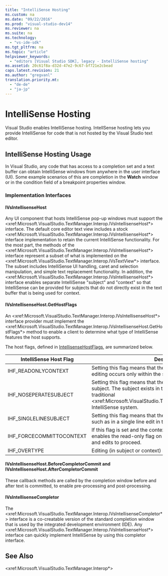 ```yaml
---
title: "IntelliSense Hosting"
ms.custom: na
ms.date: "09/22/2016"
ms.prod: "visual-studio-dev14"
ms.reviewer: na
ms.suite: na
ms.technology: 
  - "vs-ide-sdk"
ms.tgt_pltfrm: na
ms.topic: "article"
helpviewer_keywords: 
  - "editors [Visual Studio SDK], legacy - IntelliSense hosting"
ms.assetid: 20c61f8a-d32d-47e2-9c67-bf721e2cbead
caps.latest.revision: 21
ms.author: "gregvanl"
translation.priority.mt: 
  - "de-de"
  - "ja-jp"
---
```

# IntelliSense Hosting
Visual Studio enables IntelliSense hosting. IntellSense hosting lets you provide IntelliSense for code that is not hosted by the Visual Studio text editor.  
  
## IntelliSense Hosting Usage  
 In Visual Studio, any code that has access to a completion set and a text buffer can obtain IntelliSense windows from anywhere in the user interface (UI). Some example scenarios of this are completion in the **Watch** window or in the condition field of a breakpoint properties window.  
  
### Implementation Interfaces  
  
#### IVsIntellisenseHost  
 Any UI component that hosts IntelliSense pop-up windows must support the \<xref:Microsoft.VisualStudio.TextManager.Interop.IVsIntellisenseHost*> interface. The default core editor text view includes a stock \<xref:Microsoft.VisualStudio.TextManager.Interop.IVsIntellisenseHost*> interface implementation to retain the current IntelliSense functionality. For the most part, the methods of the \<xref:Microsoft.VisualStudio.TextManager.Interop.IVsIntellisenseHost*> interface represent a subset of what is implemented on the \<xref:Microsoft.VisualStudio.TextManager.Interop.IVsTextView*> interface. The subset includes IntelliSense UI handling, caret and selection manipulation, and simple text replacement functionality. In addition, the \<xref:Microsoft.VisualStudio.TextManager.Interop.IVsIntellisenseHost*> interface enables separate IntelliSense "subject" and "context" so that IntelliSense can be provided for subjects that do not directly exist in the text buffer that is being used for context.  
  
#### IVsIntellisenseHost.GetHostFlags  
 An \<xref:Microsoft.VisualStudio.TextManager.Interop.IVsIntellisenseHost*> interface provider must implement the \<xref:Microsoft.VisualStudio.TextManager.Interop.IVsIntellisenseHost.GetHostFlags*> method to enable a client to determine what type of IntelliSense features the host supports.  
  
 The host flags, defined in [IntellisenseHostFlags](../vs140/intellisensehostflags.md), are summarized below.  
  
|IntelliSense Host Flag|Description|  
|----------------------------|-----------------|  
|IHF_READONLYCONTEXT|Setting this flag means that the context buffer is read-only and editing occurs only within the subject text.|  
|IHF_NOSEPERATESUBJECT|Setting this flag means that there is no separate IntelliSense subject. The subject exists in the context buffer, such as in the traditional \<xref:Microsoft.VisualStudio.TextManager.Interop.IVsTextView*> IntelliSense system.|  
|IHF_SINGLELINESUBJECT|Setting this flag means that the subject is not multi-line capable, such as in a single line edit in the **Watch** window.|  
|IHF_FORCECOMMITTOCONTEXT|If this flag is set and the context buffer must be updated, the host enables the read-only flag on the context buffer to be ignored and edits to proceed.|  
|IHF_OVERTYPE|Editing (in subject or context) should be done in overtype mode.|  
  
#### IVsIntellisenseHost.BeforeCompletorCommit and IVsIntellisenseHost.AfterCompletorCommit  
 These callback methods are called by the completion window before and after text is committed, to enable pre-processing and post-processing.  
  
#### IVsIntellisenseCompletor  
 The \<xref:Microsoft.VisualStudio.TextManager.Interop.IVsIntellisenseCompletor*> interface is a co-creatable version of the standard completion window that is used by the integrated development environment (IDE). Any \<xref:Microsoft.VisualStudio.TextManager.Interop.IVsIntellisenseHost*> interface can quickly implement IntelliSense by using this completor interface.  
  
## See Also  
 \<xref:Microsoft.VisualStudio.TextManager.Interop*>